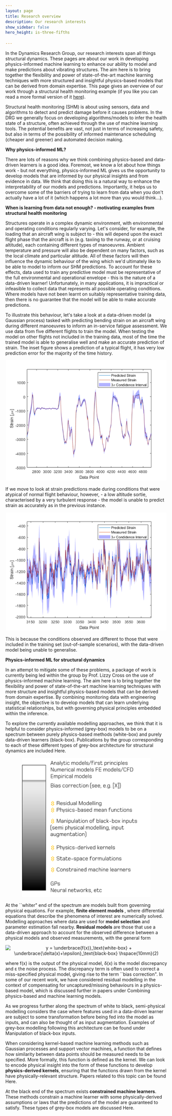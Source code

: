 ```yaml
---
layout: page
title: Research overview
description: Our research interests
show_sidebar: false
hero_height: is-three-fifths

---
```


In the Dynamics Research Group, our research interests span all things structural dynamics. These pages are about our work in developing physics-informed machine learning to enhance our ability to model and make predictions about vibrating structures. The aim here is to bring together the flexibility and power of state-of-the-art machine learning techniques with more structured and insightful physics-based models that can be derived from domain expertise. This page gives an overview of our work through a structural health monitoring example (if you like you can read a more formal version of it [here](https://link.springer.com/chapter/10.1007/978-3-030-81716-9_17)).

Structural health monitoring (SHM) is about using sensors, data and algorithms to detect and predict damage before it causes problems. In the DRG we generally focus on developing algorithms/models to infer the health state of a structure, often achieved through the use of machine learning tools. The potential benefits are vast, not just in terms of increasing safety, but also in terms of the possibility of informed maintenance scheduling (cheaper and greener) and automated decision making. 

<strong>Why physics-informed ML?</strong>

There are lots of reasons why we think combining physics-based and data-driven learners is a good idea. Foremost, we know a lot about how things work - but not everything, physics-informed ML gives us the opportunity to develop models that are informed by our physical insights and from evidence in data. We think that doing this is a natural way to enhance the interpretability of our models and predictions. Importantly, it helps us to overcome some of the barriers of trying to learn from data when you don't actually have a lot of it (which happens a lot more than you would think...).

<strong>When is learning from data not enough? - motivating examples from structural health monitoring </strong>

Structures operate in a complex dynamic environment, with environmental and operating conditions regularly varying. Let's consider, for example, the loading that an aircraft wing is subject to - this will depend upon the exact flight phase that the aircraft is in (e.g. taxiing to the runway, or at cruising altitude), each containing different types of manoeuvres. Ambient temperature and pressure will also be dependent on many factors, such as the local climate and particular altitude. All of these factors will then influence the dynamic behaviour of the wing which we'd ultimately like to be able to model to inform our SHM predictions. To account for these effects, data used to train any predictive model must be representative of the full environmental and operational envelope - this is the nature of a data-driven learner! Unfortunately, in many applications, it is impractical or infeasible to collect data that represents all possible operating conditions. Where models have not been learnt on suitably representative training data, then there is no guarantee that the model will be able to make accurate predictions. 

To illustrate this behaviour, let's take a look at a data-driven model (a Gaussian process) tasked with predicting bending strain on an aircraft wing during different manoeuvres to inform an in-service fatigue assessment. We use data from five different flights to train the model. When testing the model on other flights not included in the training data, most of the time the trained model is able to generalise well and make an accurate prediction of strain. The inset figure shows a prediction of a typical flight, it has very low prediction error for the majority of the time history.

<p align="center">
<img src="https://raw.githubusercontent.com/drg-greybox/drg-greybox.github.io/master/docs/images/good_flight_pred.png" alt="drawing" width="500"/>
</p>


If we move to look at strain predictions made during conditions that were atypical of normal flight behaviour, however, - a low altitude sortie, characterised by a very turbulent response - the model is unable to predict strain as accurately as in the previous instance. 

<p align="center">
<img src="https://raw.githubusercontent.com/drg-greybox/drg-greybox.github.io/master/docs/images/low_alt_flight.png" alt="drawing" width="500"/>
</p>

This is because the conditions observed are different to those that were included in the training set (out-of-sample scenarios), with the data-driven model being unable to generalise.

<strong>Physics-informed ML for structural dynamics</strong>

In an attempt to mitigate some of these problems, a package of work is currently being led within the group by Prof. Lizzy Cross on the use of physics-informed machine learning. The aim here is to bring together the flexibility and power of state-of-the-art machine learning techniques with more structure and insightful physics-based models that can be derived from domain expertise. By combining monitoring data with engineering insight, the objective is to develop models that can learn underlying statistical relationships, but with governing physical principles embedded within the inference. 

To explore the currently available modelling approaches, we think that it is helpful to consider physics-informed (grey-box) models to be on a spectrum between purely physics-based methods (white-box) and purely data-driven learners (black-box). Publications by the group corresponding to each of these different types of grey-box architecture for structural dynamics are included Here.

<p align="center">
<img src="https://raw.githubusercontent.com/drg-greybox/drg-greybox.github.io/master/docs/images/grey_spectrum.png" alt="drawing" width="400"/>
</p>

At the ``whiter" end of the spectrum are models built from governing physical equations. For example, <strong> finite element models </strong>, where differential equations that describe the phenomena of interest are numerically solved. Modelling approaches where data are used for <strong>model selection</strong> and parameter estimation fall nearby. <strong>Residual models</strong> are those that use a data-driven approach to account for the observed difference between a physical models and observed measurements, with the general form

<p align="center">
<img src="https://latex.codecogs.com/png.image?\dpi{110}&space;y&space;=&space;\underbrace{f(x)}_\text{white-box}&space;&plus;&space;\underbrace{\delta(x)&plus;\epsilon}_\text{black-box}&space;" title="y = \underbrace{f(x)}_\text{white-box} + \underbrace{\delta(x)+\epsilon}_\text{black-box} \hspace{10mm}(2)" />
</p>
where f(x) is the output of the physical model, &delta;(x) is the model discrepancy and &epsilon; the noise process. The discrepancy term is
often used to correct a miss-specified physical model, giving rise to the term ``bias
correction". In some of our recent work, we have considered residual modelling in the context of compensating for uncaptured/missing behaviours in a physics-based model, which is discussed further in papers under Combining physics-based and machine learning models. 

As we progress further along the spectrum of white to black, semi-physical modelling considers the case where features used in a data-driven learner are subject to some transformation before being fed into the model as inputs, and can also be thought of as input augmentation. Examples of grey-box modelling following this architecture can be found under Manipulation of black-box inputs. 

When considering kernel-based machine learning methods such as Gaussian processes and support vector machines, a function that defines how similarity between data points should be measured needs to be specified. More formally, this function is defined as the kernel. We can look to encode physical insight into the form of these functions to develop <strong>physics-derived kernels</strong>, ensuring that the functions drawn from the kernel have physically-relevant structure. Papers related to this topic can be found Here. 

At the black end of the spectrum exists <strong>constrained machine learners</strong>. These methods constrain a machine learner with some physically-derived assumptions or laws that the predictions of the model are guaranteed to satisfy. These types of grey-box models are discussed Here.  

<!--- OLD

 Of particular interest is structural health monitoring (SHM), where the objective is to develop condition-based monitoring systems that assess the health of structure. For example, from some measured sensor data of a turbine blade, can I automatically detect the formation of damage and predict the remaining useful life. These are just two examples of tasks that lie within the remit of SHM, with other notable tasks including damage localisation and quantification. These tasks can be conveniently grouped into a hierarchy, where each ``level" becomes increasingly difficult.

 consistently vary on multiple timescales. 

 system ID


### Combining physics-based and machine learning models

### Manipulation of black-box inputs

### Physics-derived kernels

### Constrained machine learners

-->